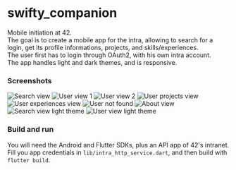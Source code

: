 # swifty_companion

Mobile initiation at 42.  
The goal is to create a mobile app for the intra, allowing to search for a login, get its profile informations, projects, and skills/experiences.  
The user first has to login through OAuth2, with his own intra account.  
The app handles light and dark themes, and is responsive.  

### Screenshots
![Search view](./docs/images/search_dark.jpg "Search view [dark theme]")
![User view 1](./docs/images/user1_dark.jpg "A student view [dark theme]")
![User view 2](./docs/images/user2_dark.jpg "An anonymized student view [dark theme]")
![User projects view](./docs/images/projects_dark.jpg "Projects view [dark theme]")
![User experiences view](./docs/images/experiences_dark.jpg "Experiences view [dark theme]")
![User not found](./docs/images/user_not_found_dark.jpg "User not found [dark theme]")
![About view](./docs/images/about_dark.jpg "About view [dark theme]")
![Search view light theme](./docs/images/search_light.jpg "Search view [light theme]")
![User view light theme](./docs/images/user_light.jpg "User view [light theme]")


### Build and run

You will need the Android and Flutter SDKs, plus an API app of 42's intranet.  
Fill you app credentials in `lib/intra_http_service.dart`, and then build with `flutter build`.
